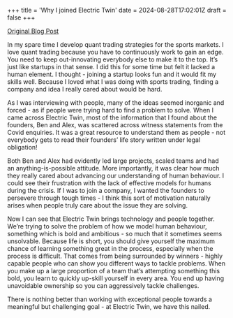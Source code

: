 +++
title = 'Why I joined Electric Twin'
date = 2024-08-28T17:02:01Z
draft = false
+++

[Original Blog Post](https://www.electrictwin.com/updates/why-i-joined-electric-twin)

In my spare time I develop quant trading strategies for the sports markets. I love quant trading because you have to continuously work to gain an edge. You need to keep out-innovating everybody else to make it to the top. It’s just like startups in that sense. I did this for some time but felt it lacked a human element. I thought - joining a startup looks fun and it would fit my skills well. Because I loved what I was doing with sports trading, finding a company and idea I really cared about would be hard.

As I was interviewing with people, many of the ideas seemed inorganic and forced - as if people were trying hard to find a problem to solve. When I came across Electric Twin, most of the information that I found about the founders, Ben and Alex, was scattered across witness statements from the Covid enquiries. It was a great resource to understand them as people - not everybody gets to read their founders’ life story written under legal obligation!

Both Ben and Alex had evidently led large projects, scaled teams and had an anything-is-possible attitude. More importantly, it was clear how much they really cared about advancing our understanding of human behaviour. I could see their frustration with the lack of effective models for humans during the crisis. If I was to join a company, I wanted the founders to persevere through tough times - I think this sort of motivation naturally arises when people truly care about the issue they are solving.

Now I can see that Electric Twin brings technology and people together. We’re trying to solve the problem of how we model human behaviour, something which is bold and ambitious - so much that it sometimes seems unsolvable. Because life is short, you should give yourself the maximum chance of learning something great in the process, especially when the process is difficult. That comes from being surrounded by winners - highly capable people who can show you different ways to tackle problems. When you make up a large proportion of a team that’s attempting something this bold, you learn to quickly up-skill yourself in every area. You end up having unavoidable ownership so you can aggressively tackle challenges.

There is nothing better than working with exceptional people towards a meaningful but challenging goal - at Electric Twin, we have this nailed.